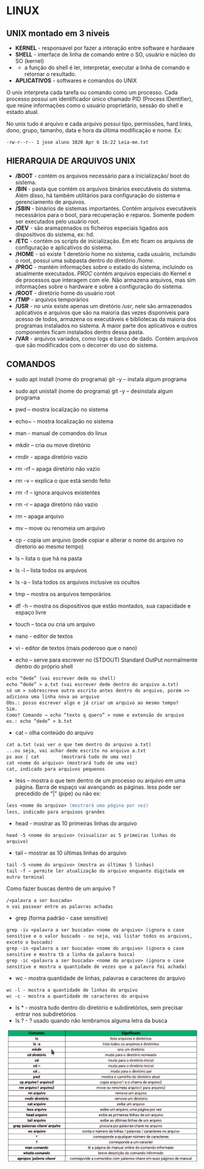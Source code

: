# LINUX

## UNIX montado em 3 niveis
- <b>KERNEL</b> - responsavel por fazer a interação entre software e hardware
- <b>SHELL</b> - interface de linha de comando entre o SO, usuário e núcleo do SO (kernel) 
- - a função do shell é ler, interpretar, executar a linha de comando e retornar o resultado.
- <b>APLICATIVOS</b> - softwares e comandos do UNIX

O unix interpreta cada tarefa ou comando como um processo. Cada processo possui um identificador único chamado PID (Process IDentifier), que reúne informações como o usuário proprietário, sessão do shell e estado atual.

No unix tudo é arquivo e cada arquivo possui tipo, permissões, hard links, dono, grupo, tamanho, data e hora da última modificação e nome.
Ex: 
```
-rw-r--r-- 1 jose aluno 3820 Apr 6 16:22 Leia-me.txt
```

## HIERARQUIA DE ARQUIVOS UNIX
- <b>/BOOT</b> - contém os arquivos necessário para a inicialização/ boot do sistema.
- <b>/BIN</b> - pasta que contém os arquivos binários executáveis do sistema. Além disso, há também utilitários para configuração do sistema e gerenciamento de arquivos.
- <b>/SBIN</b> - binários de sistemas importantes. Contém arquivos executáveis necessários para o boot, para recuperação e reparos. Somente podem ser executados pelo usuário root.
- <b>/DEV</b> - são aramazenados os ficheiros especiais ligados aos dispositivos do sistema, ex: hd.
- <b>/ETC</b> - contém os scripts de inicialização. Em etc ficam os arquivos de configuração e aplicativos do sistema.
- <b>/HOME</b> - só existe 1 deretório home no sistema, cada usuário, incluindo o root, possui uma subpasta dentro do diretório _/home_.
- <b>/PROC</b> - mantém informações sobre o estado do sistema, incluindo os atualmente executados. _PROC_ contém arquivos especiais do Kernel e de processos que interagem com ele. Não armazena arquivos, mas sim informações sobre o hardware e sobre a configuração do sistema.
- <b>/ROOT</b> - diretório home do usuário root
- <b>/TMP</b> - arquivos temporários
- <b>/USR</b> - no unix existe apenas um diretório _/usr_, nele são armazenados aplicativos e arquivos que são na maioria das vezes disponíveis para acesso de todos, armazena os executáveis e bibliotecas da maioria dos programas instalados no sistema. A maior parte dos aplicativos e outros componentes ficam instalados dentro dessa pasta.
- <b>/VAR</b> - arquivos variados, como logs e banco de dado. Contém arquivos que são modificados com o decorrer do uso do sistema.


## COMANDOS 

- sudo apt install (nome do programa) git -y – instala algum programa
- sudo apt unistall (nome do programa) git -y – desinstala algum programa
- pwd – mostra localização no sistema
- echo~ - mostra localização no sistema
- man - manual de comandos do linux
- mkdir – cria ou move diretório
- rmdir - apaga diretório vazio
- rm -rf – apaga diretório não vazio
- rm -v – explica o que está sendo feito
- rm -f – ignora arquivos existentes
- rm -r – apaga diretório não vazio
- rm – apaga arquivo
- mv – move ou renomeia um arquivo
- cp - copia um arquivo (pode copiar e alterar o nome do arquivo no diretorio ao mesmo tempo)
- ls – lista o que há na pasta
- ls -l – lista todos os arquivos 
- ls -a - lista todos os arquivos inclusive os ocultos
- tmp – mostra os arquivos temporários
- df -h – mostra os dispositivos que estão montados, sua capacidade e espaço livre
- touch – toca ou cria um arquivo
- nano - editor de textos
- vi - editor de textos (mais poderoso que o nano)

- echo – serve para escrever no (STDOUT) Standard OutPut normalmente dentro do próprio shell
```
echo “dede” (vai escrever dede no shell)
echo “dede” > a.txt (vai escrever dede dentro do arquivo a.txt)
só um > sobrescreve outro escrito antes dentro do arquivo, porém >> adiciona uma linha nova ao arquivo
Obs.: posso escrever algo e já criar um arquivo ao mesmo tempo? 
Sim. 
Como? Comando → echo “texto q quero” > nome e extensão do arquivo
ex.: echo “dede” > b.txt 
```

- cat – olha conteúdo do arquivo
```
cat a.txt (vai ver o que tem dentro do arquivo a.txt)
...ou seja, vai achar dede escrito no arquivo a.txt
ps aux | cat		(mostrará tudo de uma vez)
cat <nome do arquivo> (mostrará tudo de uma vez)
cat, indicado para arquivos pequenos
```

- less – mostra o que tem dentro de um processo ou arquivo em uma página. Barra de espaço vai avançando as páginas.
less pode ser precedido de “|” (pipe) ou não
ex: 
```ps aux | less	(mostrará os processos do sistema uma página do shell por vez)
less <nome do arquivo> (mostrará uma página por vez)
less, indicado para arquivos grandes
```

- head - mostrar as 10 primeiras linhas do arquivo 
```head <nome do arquivo>
head -5 <nome do arquivo> (visualizar as 5 primeiras linhas do arquivo)
```
- tail – mostrar as 10 últimas linhas do arquivo 
```tail <nome do arquivo> (mostra as últimas 10 linhas)
tail -5 <nome do arquivo> (mostra as últimas 5 linhas)
tail -f – permite ler atualização do arquivo enquanto digitada em outro terminal
```

Como fazer buscas dentro de um arquivo ?
```less <nome do arquivo> 
/<palavra a ser buscada>
n vai passear entre as palavras achadas
```

- grep <palavra a ser buscada> <nome do arquivo> (forma padrão - case sensitive)
```grep -i <palavra a ser buscada> <nome do arquivo> (<b>i</b> ignora o case sensitive)
grep -iv <palavra a ser buscada> <nome do arquivo> (ignora o case sensitive e o valor buscado - ou seja, vai listar todos os arquivos, exceto o buscado)
grep -in <palavra a ser buscada> <nome do arquivo> (ignora o case sensitive e mostra tb a linha da palavra busca)
grep -ic <palavra a ser buscada> <nome do arquivo> (ignora o case sensitive e mostra a quantidade de vezes que a palavra foi achada)
```

- wc - mostra quantidade de linhas, palavras e caracteres do arquivo
```wc -w - mostra a quantidade de palavras do arquivo
wc -l - mostra a quantidade de linhas do arquivo
wc -c - mostra a quantidade de caracteres do arquivo
```

- ls * - mostra tudo dentro do diretório e subdiretórios, sem precisar entrar nos subdiretórios
- ls ? - ? usado quando não lembramos alguma letra da busca

<img src="../img/unix-bash-1.png">